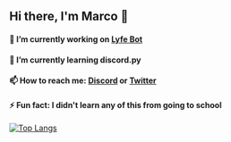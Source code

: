 ## Hi there, I'm Marco 👋

#### 🔭 I’m currently working on [Lyfe Bot](https://discord.gg/zAZ3vKJ)
#### 🌱 I’m currently learning discord.py
#### 📫 How to reach me: [Discord](https://discord.gg/zAZ3vKJ) or [Twitter](https://twitter.com/NotStealthy)
#### ⚡ Fun fact: I didn't learn any of this from going to school

[![Top Langs](https://github-readme-stats.vercel.app/api/top-langs/?username=UhMarco)](https://github.com/anuraghazra/github-readme-stats)


<!--
**UhMarco/UhMarco** is a ✨ _special_ ✨ repository because its `README.md` (this file) appears on your GitHub profile.

Here are some ideas to get you started:

- 🔭 I’m currently working on ...
- 🌱 I’m currently learning ...
- 👯 I’m looking to collaborate on ...
- 🤔 I’m looking for help with ...
- 💬 Ask me about ...
- 📫 How to reach me: ...
- 😄 Pronouns: ...
- ⚡ Fun fact: ...
-->

